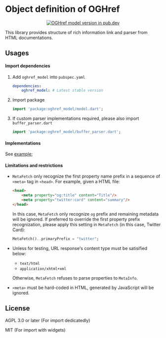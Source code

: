 # Object definition of OGHref

<p align="center">
    <a href="https://pub.dev/packages/oghref_model"><img alt="OGHref model version in pub.dev" src="https://img.shields.io/pub/v/oghref_model?style=flat-square&logo=dart"></a>
</p>

This library provides structure of rich information link and parser from HTML
documentations.

## Usages

#### Import dependencies

1. Add `oghref_model` into `pubspec.yaml`
    ```yaml
    dependencies:
        oghref_model: # Latest stable version
    ```
1.  Import package
    ```dart
    import 'package:oghref_model/model.dart';
    ```
1. If custom parser implementations required, please also import `buffer_parser.dart`
    ```dart
    import 'package:oghref_model/buffer_parser.dart';
    ```

#### Implementations

See [example](./example/main.dart);

#### Limitations and restrictions

* `MetaFetch` only recognize the first property name prefix in a sequence of `<meta>` tag in `<head>`.
For example, given a HTML file:

    ```html
    <head>
        <meta property="og:title" content="Title"/>
        <meta property="twitter:card" content="summary"/>
    </head>
    ```

  In this case, `MetaFetch` only recognize `og` prefix and remaining metadata will be ignored. If preferred to override the first property prefix recognization, please apply this setting in `MetaFetch` (in this case, Twitter Card):

  ```dart
  MetaFetch()..primaryPrefix = "twitter";
  ```

* Unless for testing, URL response's content type must be satisified below:

  <ul>
    <li><code>text/html</code></li>
    <li><code>application/xhtml+xml</code></li>
  </ul>

  Otherwise, `MetaFetch` refuses to parse properties to `MetaInfo`.

* `<meta>` must be hard-coded in HTML, generated by JavaScript will be ignored.

## License

AGPL 3.0 or later (For import dedicatedly)

MIT (For import with widgets)
